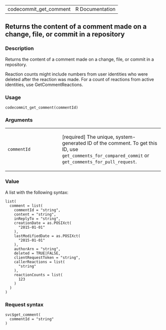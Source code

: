 <table style="width: 100%;">
<tbody>
<tr class="odd">
<td>codecommit_get_comment</td>
<td style="text-align: right;">R Documentation</td>
</tr>
</tbody>
</table>

## Returns the content of a comment made on a change, file, or commit in a repository

### Description

Returns the content of a comment made on a change, file, or commit in a
repository.

Reaction counts might include numbers from user identities who were
deleted after the reaction was made. For a count of reactions from
active identities, use GetCommentReactions.

### Usage

    codecommit_get_comment(commentId)

### Arguments

<table>
<colgroup>
<col style="width: 35%" />
<col style="width: 65%" />
</colgroup>
<tbody>
<tr class="odd">
<td><code id="codecommit_get_comment_:_commentId">commentId</code></td>
<td><p>[required] The unique, system-generated ID of the comment. To get
this ID, use <code>get_comments_for_compared_commit</code> or
<code>get_comments_for_pull_request</code>.</p></td>
</tr>
</tbody>
</table>

### Value

A list with the following syntax:

    list(
      comment = list(
        commentId = "string",
        content = "string",
        inReplyTo = "string",
        creationDate = as.POSIXct(
          "2015-01-01"
        ),
        lastModifiedDate = as.POSIXct(
          "2015-01-01"
        ),
        authorArn = "string",
        deleted = TRUE|FALSE,
        clientRequestToken = "string",
        callerReactions = list(
          "string"
        ),
        reactionCounts = list(
          123
        )
      )
    )

### Request syntax

    svc$get_comment(
      commentId = "string"
    )
